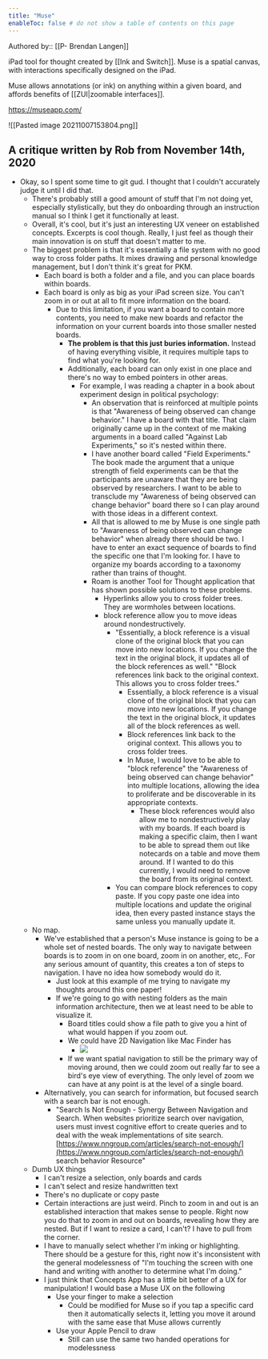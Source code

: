 ```yaml
---
title: "Muse"
enableToc: false # do not show a table of contents on this page
---
```

Authored by:: [[P- Brendan Langen]]

iPad tool for thought created by [[Ink and Switch]]. Muse is a spatial canvas, with interactions specifically designed on the iPad. 

Muse allows annotations (or ink) on anything within a given board, and affords benefits of [[ZUI|zoomable interfaces]].

https://museapp.com/

![[Pasted image 20211007153804.png]]

## A critique written by Rob from November 14th, 2020

-   Okay, so I spent some time to git gud. I thought that I couldn't accurately judge it until I did that.
    -   There's probably still a good amount of stuff that I'm not doing yet, especially stylistically, but they do onboarding through an instruction manual so I think I get it functionally at least.
    -   Overall, it's cool, but it's just an interesting UX veneer on established concepts. Excerpts is cool though. Really, I just feel as though their main innovation is on stuff that doesn't matter to me.
    -   The biggest problem is that it's essentially a file system with no good way to cross folder paths. It mixes drawing and personal knowledge management, but I don't think it's great for PKM.
        -   Each board is both a folder and a file, and you can place boards within boards.
        -   Each board is only as big as your iPad screen size. You can't zoom in or out at all to fit more information on the board.
            -   Due to this limitation, if you want a board to contain more contents, you need to make new boards and refactor the information on your current boards into those smaller nested boards.
                -   **The problem is that this just buries information.** Instead of having everything visible, it requires multiple taps to find what you're looking for.
                -   Additionally, each board can only exist in one place and there's no way to embed pointers in other areas.
                    -   For example, I was reading a chapter in a book about experiment design in political psychology:
                        -   An observation that is reinforced at multiple points is that "Awareness of being observed can change behavior." I have a board with that title. That claim originally came up in the context of me making arguments in a board called "Against Lab Experiments," so it's nested within there.
                        -   I have another board called "Field Experiments." The book made the argument that a unique strength of field experiments can be that the participants are unaware that they are being observed by researchers. I want to be able to transclude my "Awareness of being observed can change behavior" board there so I can play around with those ideas in a different context.
                        -   All that is allowed to me by Muse is one single path to "Awareness of being observed can change behavior" when already there should be two. I have to enter an exact sequence of boards to find the specific one that I'm looking for. I have to organize my boards according to a taxonomy rather than trains of thought.
                        -   Roam is another Tool for Thought application that has shown possible solutions to these problems.
                            -   Hyperlinks allow you to cross folder trees. They are wormholes between locations.
                            -   block reference allow you to move ideas around nondestructively.
                                -   "Essentially, a block reference is a visual clone of the original block that you can move into new locations. If you change the text in the original block, it updates all of the block references as well." "Block references link back to the original context. This allows you to cross folder trees."
                                    -   Essentially, a block reference is a visual clone of the original block that you can move into new locations. If you change the text in the original block, it updates all of the block references as well.
                                    -   Block references link back to the original context. This allows you to cross folder trees.
                                    -   In Muse, I would love to be able to "block reference" the "Awareness of being observed can change behavior" into multiple locations, allowing the idea to proliferate and be discoverable in its appropriate contexts.
                                        -   These block references would also allow me to nondestructively play with my boards. If each board is making a specific claim, then I want to be able to spread them out like notecards on a table and move them around. If I wanted to do this currently, I would need to remove the board from its original context.
                                -   You can compare block references to copy paste. If you copy paste one idea into multiple locations and update the original idea, then every pasted instance stays the same unless you manually update it.
    -   No map.
        -   We've established that a person's Muse instance is going to be a whole set of nested boards. The only way to navigate between boards is to zoom in on one board, zoom in on another, etc,. For any serious amount of quantity, this creates a ton of steps to navigation. I have no idea how somebody would do it.
            -   Just look at this example of me trying to navigate my thoughts around this one paper!
            -   If we're going to go with nesting folders as the main information architecture, then we at least need to be able to visualize it.
                -   Board titles could show a file path to give you a hint of what would happen if you zoom out.
                -   We could have 2D Navigation like Mac Finder has
                    -   ![](https://firebasestorage.googleapis.com/v0/b/firescript-577a2.appspot.com/o/imgs%2Fapp%2FRobAndHisNotes%2Fs9R0yTlpt1.png?alt=media&token=fd4174e6-8a21-46e6-b4d0-b79e5e8fa400)
                -   If we want spatial navigation to still be the primary way of moving around, then we could zoom out really far to see a bird's eye view of everything. The only level of zoom we can have at any point is at the level of a single board.
        -   Alternatively, you can search for information, but focused search with a search bar is not enough.
            -   "Search Is Not Enough - Synergy Between Navigation and Search. When websites prioritize search over navigation, users must invest cognitive effort to create queries and to deal with the weak implementations of site search. [https://www.nngroup.com/articles/search-not-enough/](https://www.nngroup.com/articles/search-not-enough/) search behavior Resource"
    -   Dumb UX things
        -   I can't resize a selection, only boards and cards
        -   I can't select and resize handwritten text
        -   There's no duplicate or copy paste
        -   Certain interactions are just weird. Pinch to zoom in and out is an established interaction that makes sense to people. Right now you do that to zoom in and out on boards, revealing how they are nested. But if I want to resize a card, I can't? I have to pull from the corner.
        -   I have to manually select whether I'm inking or highlighting. There should be a gesture for this, right now it's inconsistent with the general modelessness of "I'm touching the screen with one hand and writing with another to determine what I'm doing."
        -   I just think that Concepts App has a little bit better of a UX for manipulation! I would base a Muse UX on the following
            -   Use your finger to make a selection
                -   Could be modified for Muse so if you tap a specific card then it automatically selects it, letting you move it around with the same ease that Muse allows currently
            -   Use your Apple Pencil to draw
                -   Still can use the same two handed operations for modelessness